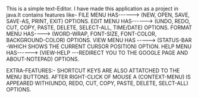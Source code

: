 This is a simple text-Editor. I have made this application as a project in java.It contains features like- 
FILE MENU HAS------> (NEW, OPEN, SAVE, SAVE-AS, PRINT, EXIT) OPTIONS.
EDIT MENU HAS------> (UNDO, REDO, CUT, COPY, PASTE, DELETE, SELECT-ALL, TIME/DATE) OPTIONS.
FORMAT MENU HAS----> (WORD-WRAP, FONT-SIZE, FONT-COLOR, BACKGROUND-COLOR) OPTIONS.
VIEW MENU HAS -----> (STATUS-BAR -WHICH SHOWS THE CURRENT CURSOR POSITION) OPTION.
HELP MENU HAS------> (VIEW-HELP ---REDIRECT YOU TO THE GOOGLE PAGE AND ABOUT-NOTEPAD) OPTIONS.
 
 EXTRA-FEATURES:-
 SHORTCUT KEYS ARE ALSO ATTATCHED TO THE MENU BUTTONS.
 AFTER RIGHT-CLICK OF MOUSE A (CONTEXT-MENU) IS APPEARED WITH(UNDO, REDO, CUT, COPY, PASTE, DELETE, SELCT-ALL) OPTIONS.